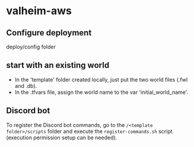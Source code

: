 # valheim-aws

## Configure deployment

deploy/config folder

## start with an existing world

- In the 'template' folder created locally, just put the two world files (.fwl and .db).
- In the .tfvars file, assign the world name to the var 'initial_world_name'.

## Discord bot

To register the Discord bot commands, go to the `/<template folder>/scripts` folder and execute the `register-commands.sh` script (execution permission setup can be needed).
